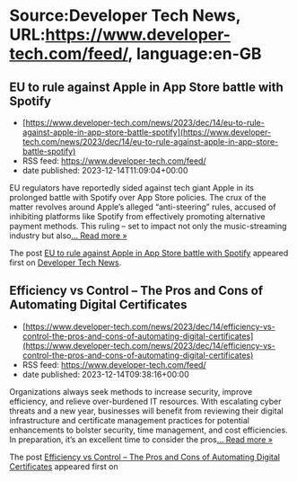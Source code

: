 # Source:Developer Tech News, URL:https://www.developer-tech.com/feed/, language:en-GB

## EU to rule against Apple in App Store battle with Spotify
 - [https://www.developer-tech.com/news/2023/dec/14/eu-to-rule-against-apple-in-app-store-battle-spotify](https://www.developer-tech.com/news/2023/dec/14/eu-to-rule-against-apple-in-app-store-battle-spotify)
 - RSS feed: https://www.developer-tech.com/feed/
 - date published: 2023-12-14T11:09:04+00:00

<p>EU regulators have reportedly sided against tech giant Apple in its prolonged battle with Spotify over App Store policies. The crux of the matter revolves around Apple&#8217;s alleged &#8220;anti-steering&#8221; rules, accused of inhibiting platforms like Spotify from effectively promoting alternative payment methods. This ruling – set to impact not only the music-streaming industry but also<a class="excerpt-read-more" href="https://www.developer-tech.com/news/2023/dec/14/eu-to-rule-against-apple-in-app-store-battle-spotify/" title="ReadEU to rule against Apple in App Store battle with Spotify">... Read more &#187;</a></p>
<p>The post <a href="https://www.developer-tech.com/news/2023/dec/14/eu-to-rule-against-apple-in-app-store-battle-spotify/">EU to rule against Apple in App Store battle with Spotify</a> appeared first on <a href="https://www.developer-tech.com">Developer Tech News</a>.</p>

## Efficiency vs Control – The Pros and Cons of Automating Digital Certificates
 - [https://www.developer-tech.com/news/2023/dec/14/efficiency-vs-control-the-pros-and-cons-of-automating-digital-certificates](https://www.developer-tech.com/news/2023/dec/14/efficiency-vs-control-the-pros-and-cons-of-automating-digital-certificates)
 - RSS feed: https://www.developer-tech.com/feed/
 - date published: 2023-12-14T09:38:16+00:00

<p>Organizations always seek methods to increase security, improve efficiency, and relieve over-burdened IT resources. With escalating cyber threats and a new year, businesses will benefit from reviewing their digital infrastructure and certificate management practices for potential enhancements to bolster security, time management, and cost efficiencies.&#160; In preparation, it’s an excellent time to consider the pros<a class="excerpt-read-more" href="https://www.developer-tech.com/news/2023/dec/14/efficiency-vs-control-the-pros-and-cons-of-automating-digital-certificates/" title="ReadEfficiency vs Control &#8211; The Pros and Cons of Automating Digital Certificates">... Read more &#187;</a></p>
<p>The post <a href="https://www.developer-tech.com/news/2023/dec/14/efficiency-vs-control-the-pros-and-cons-of-automating-digital-certificates/">Efficiency vs Control &#8211; The Pros and Cons of Automating Digital Certificates</a> appeared first on <a href="https://www.developer-tech.com"

